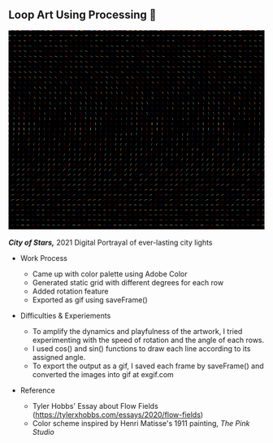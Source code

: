 ## Loop Art Using Processing 🌃

![](loop-art-gif.gif)

***City of Stars,*** 2021
Digital
Portrayal of ever-lasting city lights

- Work Process
  - Came up with color palette using Adobe Color
  - Generated static grid with different degrees for each row
  - Added rotation feature
  - Exported as gif using saveFrame()

- Difficulties & Experiements
  -  To amplify the dynamics and playfulness of the artwork, I tried experimenting with the speed of rotation and the angle of each rows.
  -  I used cos() and sin() functions to draw each line according to its assigned angle.
  -  To export the output as a gif, I saved each frame by saveFrame() and converted the images into gif at exgif.com

- Reference
  - Tyler Hobbs' Essay about Flow Fields (https://tylerxhobbs.com/essays/2020/flow-fields)
  - Color scheme inspired by Henri Matisse's 1911 painting, *The Pink Studio*
